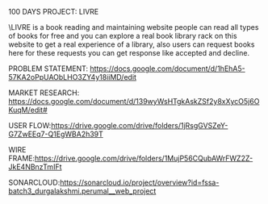 100 DAYS PROJECT: LIVRE












\\LIVRE is a book reading and maintaining website people can read all types of books for free and you can explore a real book library rack on this website to get a real experience of a library, also users can request books here for these requests you can get response like accepted and decline.








PROBLEM STATEMENT:
https://docs.google.com/document/d/1hEhA5-57KA2oPpUAObLHO3ZY4y18iiMD/edit



MARKET RESEARCH:
https://docs.google.com/document/d/139wyWsHTgkAskZSf2y8xXycO5j6OKuqM/edit#




USER FLOW:https://drive.google.com/drive/folders/1jRsgGVSZeY-G7ZwEEq7-Q1EgWBA2h39T




WIRE FRAME:https://drive.google.com/drive/folders/1MujP56CQubAWrFWZ2Z-JkE4NBnzTmIFt
 
SONARCLOUD:https://sonarcloud.io/project/overview?id=fssa-batch3_durgalakshmi.perumal__web_project
